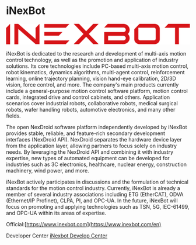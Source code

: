 # iNexBot

![Logo](README.resource/logo.png)

iNexBot is dedicated to the research and development of multi-axis motion control technology, as well as the promotion and application of industry solutions. Its core technologies include PC-based multi-axis motion control, robot kinematics, dynamics algorithms, multi-agent control, reinforcement learning, online trajectory planning, vision hand-eye calibration, 2D/3D vision, force control, and more. The company's main products currently include a general-purpose motion control software platform, motion control cards, integrated drive and control cabinets, and others. Application scenarios cover industrial robots, collaborative robots, medical surgical robots, wafer handling robots, automotive electronics, and many other fields.

The open NexDroid software platform independently developed by iNexBot provides stable, reliable, and feature-rich secondary development interfaces (NexDroid API). NexDroid separates the hardware device layer from the application layer, allowing partners to focus solely on industry needs. By leveraging the NexDroid API and combining it with industry expertise, new types of automated equipment can be developed for industries such as 3C electronics, healthcare, nuclear energy, construction machinery, wind power, and more.

iNexBot actively participates in discussions and the formulation of technical standards for the motion control industry. Currently, iNexBot is already a member of several industry associations including ETG (EtherCAT), ODVA (Ethernet/IP Profinet), CLPA, PI, and OPC-UA. In the future, iNexBot will focus on promoting and applying technologies such as TSN, 5G, IEC-61499, and OPC-UA within its areas of expertise.

Official:[https://www.inexbot.com](https://www.inexbot.com/en)

Developer Center [iNexbot Develop Center](https://ones.inexbot.com/wiki/external/org/8cdyvHV7/#/page/UBTGxQ81/9upUD2zx)